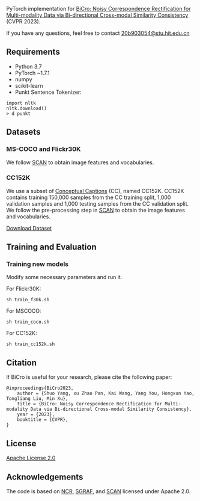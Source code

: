 
PyTorch implementation for [BiCro: Noisy Correspondence Rectification for Multi-modality Data via Bi-directional Cross-modal Similarity Consistency](https://github.com/xu5zhao/BiCro#readme) (CVPR 2023).

If you have any questions, feel free to contact 20b903054@stu.hit.edu.cn

## Requirements

- Python 3.7
- PyTorch ~1.7.1
- numpy
- scikit-learn
- Punkt Sentence Tokenizer:
  
```
import nltk
nltk.download()
> d punkt
```

## Datasets

### MS-COCO and Flickr30K
We follow [SCAN](https://github.com/kuanghuei/SCAN) to obtain image features and vocabularies.

### CC152K
We use a subset of [Conceptual Captions](https://ai.google.com/research/ConceptualCaptions) (CC), named CC152K. CC152K contains training 150,000 samples from the CC training split, 1,000 validation samples and 1,000 testing samples from the CC validation split. We follow the pre-processing step in [SCAN](https://github.com/kuanghuei/SCAN) to obtain the image features and vocabularies. 

[Download Dataset](https://ncr-paper.cdn.bcebos.com/data/NCR-data.tar)


## Training and Evaluation

### Training new models
Modify some necessary parameters and run it.

For Flickr30K:
```
sh train_f30k.sh
```

For MSCOCO:
```
sh train_coco.sh
```

For CC152K:
```
sh train_cc152k.sh
```



## Citation
If BiCro is useful for your research, please cite the following paper:
```
@inproceedings{BiCro2023,
    author = {Shuo Yang, xu Zhao Pan, Kai Wang, Yang You, Hongxun Yao, Tongliang Liu, Min Xu},
    title = {BiCro: Noisy Correspondence Rectification for Multi-modality Data via Bi-directional Cross-modal Similarity Consistency},
    year = {2023},
    booktitle = {CVPR},
}
```

## License

[Apache License 2.0](http://www.apache.org/licenses/LICENSE-2.0)

## Acknowledgements
The code is based on [NCR](https://github.com/XLearning-SCU/2021-NeurIPS-NCR), [SGRAF](https://github.com/Paranioar/SGRAF), and [SCAN](https://github.com/kuanghuei/SCAN) licensed under Apache 2.0.
